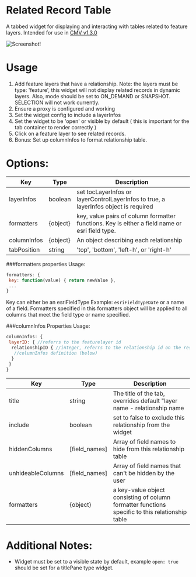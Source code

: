 Related Record Table
====================

A tabbed widget for displaying and interacting with tables related to feature layers.
Intended for use in [CMV v1.3.0](https://github.com/cmv/cmv-app/releases/tag/v1.2.0) 

![Screenshot!](https://github.com/roemhildtg/CMV_Widgets/blob/master/RelatedRecordTable_Widget/Widget.PNG)

Usage
======

1. Add feature layers that have a relationship. Note: the layers must be type: 'feature', this widget will not display related records in dynamic layers. Also, mode should be set to ON_DEMAND or SNAPSHOT. SELECTION will not work currently.
2. Ensure a proxy is configured and working
2. Set the widget config to include a layerInfos
3. Set the widget to be 'open' or visible by default ( this is important for the tab container to render correctly )
3. Click on a feature layer to see related records.
4. Bonus: Set up columnInfos to format relationship table.

Options:
========

Key        |      Type      | Description
---|-----|-------
layerInfos | boolean | set tocLayerInfos or layerControlLayerInfos to true, a layerInfos object is required
formatters | {object} | key, value pairs of column formatter functions. Key is either a field name or esri field type.
columnInfos | {object} | An object describing each relationship
tabPosition | string |  'top', 'bottom', 'left-h', or 'right-h' 

###formatters properties
Usage: 
```JavaScript
formatters: {
 key: function(value) { return newValue },
 ...
}
```
Key can either be an esriFieldType Example: `esriFieldTypeDate` or a name of a field. Formatters specified in this formatters object will be applied to all columns that meet the field type or name specified.

###columnInfos Properties
Usage:
```JavaScript
columnInfos: {
 layerID: { //referrs to the featurelayer id
  relationshipID { //integer, referrs to the relationship id on the rest services page
   //columnInfos definition (below)
  }
 }
}
```
Key | Type | Description
---|---|---
title | string | The title of the tab, overrides default "layer name - relationship name
include | boolean | set to false to exclude this relationship from the widget
hiddenColumns | [field_names] | Array of field names to hide from this relationship table
unhideableColumns | [field_names] | Array of field names that can't be hidden by the user
formatters | {object} | a key-value object consisting of column formatter functions specific to this relationship table

Additional Notes:
============

- Widget must be set to a visible state by default, example `open: true` should be set for a titlePane type widget.
